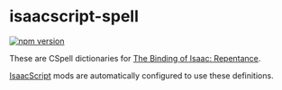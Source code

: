 # isaacscript-spell

[![npm version](https://img.shields.io/npm/v/isaacscript-spell.svg)](https://www.npmjs.com/package/isaacscript-spell)

These are CSpell dictionaries for [The Binding of Isaac: Repentance](https://store.steampowered.com/app/1426300/The_Binding_of_Isaac_Repentance/).

[IsaacScript](https://isaacscript.github.io/) mods are automatically configured to use these definitions.
